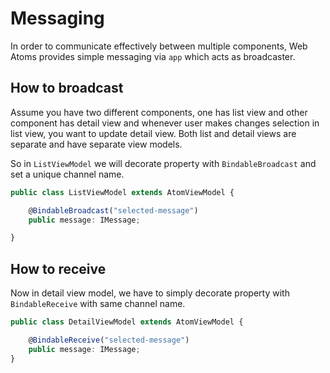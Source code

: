 # Messaging

In order to communicate effectively between multiple components, Web Atoms provides simple messaging via `app` which acts as broadcaster.

## How to broadcast

Assume you have two different components, one has list view and other component has detail view and whenever user makes changes selection in list view, you want to update detail view. Both list and detail views are separate and have separate view models.

So in `ListViewModel` we will decorate property with `BindableBroadcast` and set a unique channel name.

```typescript
public class ListViewModel extends AtomViewModel {

    @BindableBroadcast("selected-message")
    public message: IMessage;

}
```

## How to receive

Now in detail view model, we have to simply decorate property with `BindableReceive` with same channel name.

```typescript
public class DetailViewModel extends AtomViewModel {

    @BindableReceive("selected-message")
    public message: IMessage;
}
```



